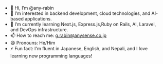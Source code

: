 - 👋 Hi, I’m @any-rabin
- 👀 I’m interested in backend development, cloud technologies, and AI-based applications.
- 🌱 I’m currently learning Next.js, Express.js,Ruby on Rails, AI, Laravel, and DevOps infrastructure.
- 📫 How to reach me: g.rabin@anysense.co.jp
- 😄 Pronouns: He/Him
- ⚡ Fun fact: I'm fluent in Japanese, English, and Nepali, and I love learning new programming languages!

<!---
any-rabin/any-rabin is a ✨ special ✨ repository because its `README.md` (this file) appears on your GitHub profile.
You can click the Preview link to take a look at your changes.
--->
